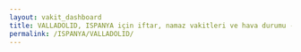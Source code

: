 ```yaml
---
layout: vakit_dashboard
title: VALLADOLID, ISPANYA için iftar, namaz vakitleri ve hava durumu - ilçe/eyalet seç
permalink: /ISPANYA/VALLADOLID/
---
```


<script type="text/javascript">
  var GLOBAL_COUNTRY = 'ISPANYA';
  var GLOBAL_CITY = 'VALLADOLID';
  var GLOBAL_STATE = '';
  var lat = 72;
  var lon = 21;
</script>
